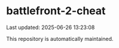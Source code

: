 # battlefront-2-cheat

Last updated: 2025-06-26 13:23:08

This repository is automatically maintained.
